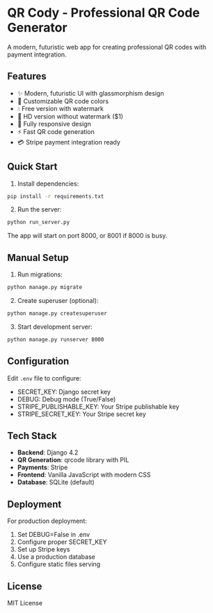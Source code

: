# QR Cody - Professional QR Code Generator

A modern, futuristic web app for creating professional QR codes with payment integration.

## Features

- ✨ Modern, futuristic UI with glassmorphism design
- 🎨 Customizable QR code colors
- 💧 Free version with watermark
- 💎 HD version without watermark ($1)
- 📱 Fully responsive design
- ⚡ Fast QR code generation
- 💳 Stripe payment integration ready

## Quick Start

1. Install dependencies:
```bash
pip install -r requirements.txt
```

2. Run the server:
```bash
python run_server.py
```

The app will start on port 8000, or 8001 if 8000 is busy.

## Manual Setup

1. Run migrations:
```bash
python manage.py migrate
```

2. Create superuser (optional):
```bash
python manage.py createsuperuser
```

3. Start development server:
```bash
python manage.py runserver 8000
```

## Configuration

Edit `.env` file to configure:
- SECRET_KEY: Django secret key
- DEBUG: Debug mode (True/False)
- STRIPE_PUBLISHABLE_KEY: Your Stripe publishable key
- STRIPE_SECRET_KEY: Your Stripe secret key

## Tech Stack

- **Backend**: Django 4.2
- **QR Generation**: qrcode library with PIL
- **Payments**: Stripe
- **Frontend**: Vanilla JavaScript with modern CSS
- **Database**: SQLite (default)

## Deployment

For production deployment:
1. Set DEBUG=False in .env
2. Configure proper SECRET_KEY
3. Set up Stripe keys
4. Use a production database
5. Configure static files serving

## License

MIT License
